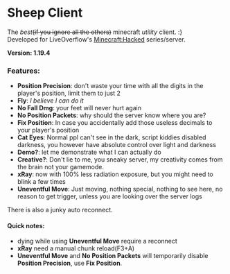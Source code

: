 # Sheep Client

The _best_~~(if you ignore all the others)~~ minecraft _utility_ client. :}  
Developed for LiveOverflow's [Minecraft:Hacked](https://www.youtube.com/playlist?list=PLhixgUqwRTjwvBI-hmbZ2rpkAl4lutnJG) series/server.

**Version: 1.19.4**

### Features:
- **Position Precision**: don't waste your time with all the digits in the player's position, limit them to just 2
- **Fly**: _I believe I can do it_
- **No Fall Dmg**: your feet will never hurt again
- **No Position Packets**: why should the server know where you are?
- **Fix Position**: In case you accidentally add those useless decimals to your player's position
- **Cat Eyes**: Normal ppl can't see in the dark, script kiddies disabled darkness, you however have absolute control over light and darkness
- **Demo?**: let me demonstrate what I can actually do
- **Creative?**: Don't lie to me, you sneaky server, my creativity comes from the brain not your gamemode.
- **xRay**: now with 100% less radiation exposure, but you might need to blink a few times
- **Uneventful Move**: Just moving, nothing special, nothing to see here, no reason to get trigger, unless you are looking over the server logs

There is also a junky auto reconnect.

#### Quick notes:
- dying while using **Uneventful Move** require a reconnect
- **xRay** need a manual chunk reload(F3+A)
- **Uneventful Move** and **No Position Packets** will temporarily disable **Position Precision**, use **Fix Position**.